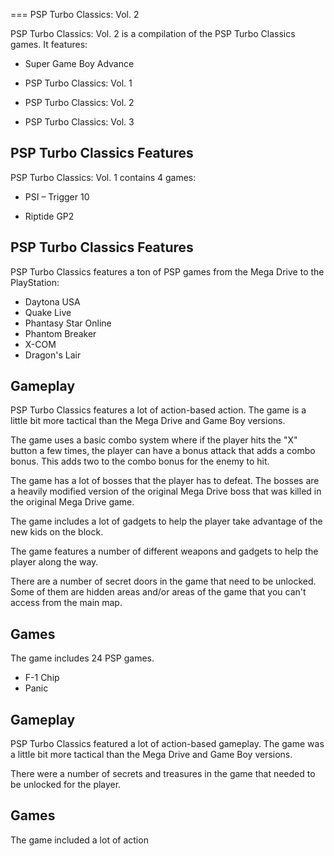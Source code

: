 
===
PSP Turbo Classics: Vol. 2

PSP Turbo Classics: Vol. 2 is a compilation of the PSP Turbo Classics games. It features:

*   Super Game Boy Advance
*   PSP Turbo Classics: Vol. 1
*   PSP Turbo Classics: Vol. 2

*   PSP Turbo Classics: Vol. 3

## PSP Turbo Classics Features

PSP Turbo Classics: Vol. 1 contains 4 games:

*   PSI – Trigger 10

*   Riptide GP2

## PSP Turbo Classics Features

PSP Turbo Classics features a ton of PSP games from the Mega Drive to the PlayStation:

*    Daytona USA
*   Quake Live
*   Phantasy Star Online
*   Phantom Breaker
*   X-COM
*   Dragon's Lair

## Gameplay

PSP Turbo Classics features a lot of action-based action. The game is a little bit more tactical than the Mega Drive and Game Boy versions.

The game uses a basic combo system where if the player hits the "X" button a few times, the player can have a bonus attack that adds a combo bonus. This adds two to the combo bonus for the enemy to hit.

The game has a lot of bosses that the player has to defeat. The bosses are a heavily modified version of the original Mega Drive boss that was killed in the original Mega Drive game.

The game includes a lot of gadgets to help the player take advantage of the new kids on the block.

The game features a number of different weapons and gadgets to help the player along the way.

There are a number of secret doors in the game that need to be unlocked. Some of them are hidden areas and/or areas of the game that you can't access from the main map.

## Games

The game includes 24 PSP games.

*   F-1 Chip
*   Panic

## Gameplay

PSP Turbo Classics featured a lot of action-based gameplay. The game was a little bit more tactical than the Mega Drive and Game Boy versions.

There were a number of secrets and treasures in the game that needed to be unlocked for the player.

## Games

The game included a lot of action
